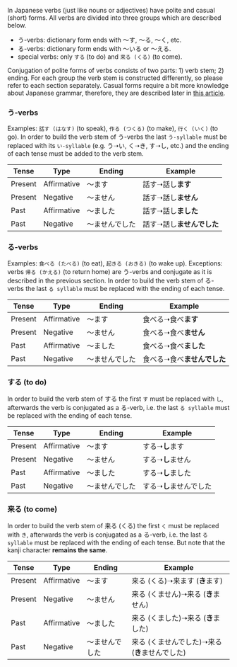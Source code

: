 In Japanese verbs (just like nouns or adjectives) have polite and casual (short) forms. All verbs are divided into three groups which are described below.
- う-verbs: dictionary form ends with ～す, ～る, ～く, etc.
- る-verbs: dictionary form ends with ～いる or ～える.
- special verbs: only `する` (to do) and `来る (くる)` (to come).

Conjugation of polite forms of verbs consists of two parts: 1) verb stem; 2) ending. For each group the verb stem is constructed differently, so please refer to each section separately.
Casual forms require a bit more knowledge about Japanese grammar, therefore, they are described later in [this article](163).
### う-verbs
Examples: `話す (はなす)` (to speak), `作る (つくる)` (to make), `行く (いく)` (to go).
In order to build the verb stem of う-verbs the last `う-syllable` must be replaced with its `い-syllable` (e.g. う➝い, く➝き, す➝し, etc.) and the ending of each tense must be added to the verb stem.

|Tense|Type|Ending|Example|
|-|-|-|-|
|Present|Affirmative|～ます|話す➝話し**ます**|
|Present|Negative|～ません|話す➝話し**ません**|
|Past|Affirmative|～ました|話す➝話し**ました**|
|Past|Negative|～ませんでした|話す➝話し**ませんでした**|

### る-verbs
Examples: `食べる (たべる)` (to eat), `起きる (おきる)` (to wake up).
Exceptions: verbs `帰る (かえる)` (to return home) are う-verbs and conjugate as it is described in the previous section.
In order to build the verb stem of る-verbs the last `る syllable` must be replaced with the ending of each tense.

|Tense|Type|Ending|Example|
|-|-|-|-|
|Present|Affirmative|～ます|食べる➝食べ**ます**|
|Present|Negative|～ません|食べる➝食べ**ません**|
|Past|Affirmative|～ました|食べる➝食べ**ました**|
|Past|Negative|～ませんでした|食べる➝食べ**ませんでした**|

### する (to do)
In order to build the verb stem of する the first `す` must be replaced with `し`, afterwards the verb is conjugated as a る-verb, i.e. the last `る syllable` must be replaced with the ending of each tense.

|Tense|Type|Ending|Example|
|-|-|-|-|
|Present|Affirmative|～ます|する➝**し**ます|
|Present|Negative|～ません|する➝**し**ません|
|Past|Affirmative|～ました|する➝**し**ました|
|Past|Negative|～ませんでした|する➝**し**ませんでした|

### 来る (to come)
In order to build the verb stem of 来る (くる) the first `く` must be replaced with `き`, afterwards the verb is conjugated as a る-verb, i.e. the last `る syllable` must be replaced with the ending of each tense.
But note that the kanji character **remains the same**.

|Tense|Type|Ending|Example|
|-|-|-|-|
|Present|Affirmative|～ます|来る (くる)➝来ます (**き**ます)|
|Present|Negative|～ません|来る (くません)➝来る (**き**ません)|
|Past|Affirmative|～ました|来る (くました)➝来る (**き**ました)|
|Past|Negative|～ませんでした|来る (くませんでした)➝来る (**き**ませんでした)|